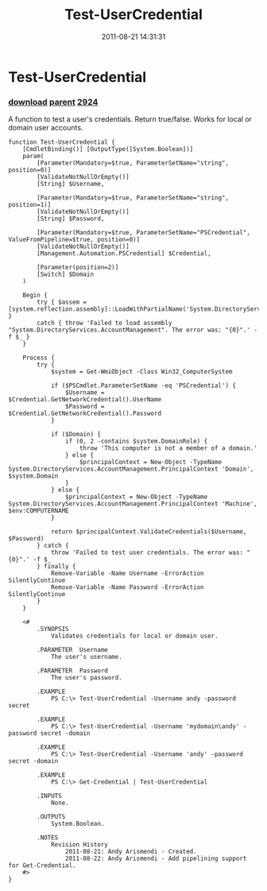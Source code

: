 ﻿---
pid:            2923
parent:         2922
children:       2924
poster:         Andy Arismendi
title:          Test-UserCredential
date:           2011-08-21 14:31:31
description:    A function to test a user's credentials. Return true/false. Works for local or domain user accounts.
format:         posh
---

# Test-UserCredential

### [download](2923.ps1) [parent](2922.md) [2924](2924.md)

A function to test a user's credentials. Return true/false. Works for local or domain user accounts.

```posh
function Test-UserCredential {
	[CmdletBinding()] [OutputType([System.Boolean])]
	param(
		[Parameter(Mandatory=$true, ParameterSetName="string", position=0)] 
		[ValidateNotNullOrEmpty()]
		[String] $Username,

		[Parameter(Mandatory=$true, ParameterSetName="string", position=1)] 
		[ValidateNotNullOrEmpty()]
		[String] $Password,
		
		[Parameter(Mandatory=$true, ParameterSetName="PSCredential", ValueFromPipeline=$true, position=0)] 
		[ValidateNotNullOrEmpty()]
		[Management.Automation.PSCredential] $Credential,
		
		[Parameter(position=2)]
		[Switch] $Domain
	)
	
	Begin {
		try { $assem = [system.reflection.assembly]::LoadWithPartialName('System.DirectoryServices.AccountManagement') }
		catch { throw 'Failed to load assembly "System.DirectoryServices.AccountManagement". The error was: "{0}".' -f $_ }
	}
	
	Process {
		try {
			$system = Get-WmiObject -Class Win32_ComputerSystem
			
			if ($PSCmdlet.ParameterSetName -eq 'PSCredential') {
				$Username = $Credential.GetNetworkCredential().UserName
				$Password = $Credential.GetNetworkCredential().Password
			}
		
			if ($Domain) {
				if (0, 2 -contains $system.DomainRole) {
					throw 'This computer is not a member of a domain.'
				} else {
					$principalContext = New-Object -TypeName System.DirectoryServices.AccountManagement.PrincipalContext 'Domain', $system.Domain
				}
			} else {
				$principalContext = New-Object -TypeName System.DirectoryServices.AccountManagement.PrincipalContext 'Machine', $env:COMPUTERNAME
			}
			
			return $principalContext.ValidateCredentials($Username, $Password)
		} catch {
			throw 'Failed to test user credentials. The error was: "{0}".' -f $_
		} finally {
			Remove-Variable -Name Username -ErrorAction SilentlyContinue
			Remove-Variable -Name Password -ErrorAction SilentlyContinue
		}
	}
	
	<#
		.SYNOPSIS
			Validates credentials for local or domain user.
		
		.PARAMETER  Username
			The user's username.
	
		.PARAMETER  Password
			The user's password.
	
		.EXAMPLE
			PS C:\> Test-UserCredential -Username andy -password secret
	
		.EXAMPLE
			PS C:\> Test-UserCredential -Username 'mydomain\andy' -password secret -domain

		.EXAMPLE
			PS C:\> Test-UserCredential -Username 'andy' -password secret -domain
			
		.EXAMPLE
			PS C:\> Get-Credential | Test-UserCredential
	
		.INPUTS
			None.
	
		.OUTPUTS
			System.Boolean.
	
		.NOTES
			Revision History
				2011-08-21: Andy Arismendi - Created.
				2011-08-22: Andy Arismendi - Add pipelining support for Get-Credential.	
	#>
}
```
